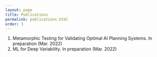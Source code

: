 ```yaml
---
layout: page
title: Publications
permalink: publications.html
order: 3
---
```


1. Metamorphic Testing for Validating Optimal AI Planning Systems. In preparation (Mar. 2022)
2. ML for Deep Variability. In preparation (Mar. 2022)
